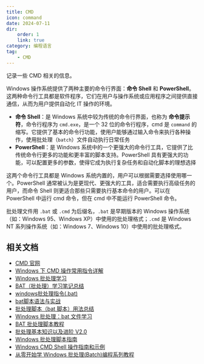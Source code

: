 ```yaml
---
title: CMD
icon: command
date: 2024-07-11
dir:
    order: 1
    link: true
category: 编程语言
tag:
    - CMD
---
```


记录一些 CMD 相关的信息。

<!-- more -->

Windows 操作系统提供了两种主要的命令行界面：**命令 Shell** 和 **PowerShell**。这两种命令行工具都是软件程序，它们在用户与操作系统或应用程序之间提供直接通信，从而为用户提供自动化 IT 操作的环境。

- **命令 Shell**：是 Windows 系统中较为传统的命令行界面，也称为 **命令提示符**，命令行程序为 `cmd.exe`，是一个 32 位的命令行程序，cmd 是 `command` 的缩写。它提供了基本的命令行功能，使用户能够通过输入命令来执行各种操作，使用批处理（`batch`）文件自动执行日常任务
- **PowerShell**：是 Windows 系统中的一个更强大的命令行工具，它提供了比传统命令行更多的功能和更丰富的脚本支持。PowerShell 具有更强大的功能，可以配置更多的参数，使得它成为执行复杂任务和自动化脚本的理想选择

这两个命令行工具都是 Windows 系统内置的，用户可以根据需要选择使用哪一个。PowerShell 通常被认为是更现代、更强大的工具，适合需要执行高级任务的用户，而命令 Shell 则更适合那些只需要执行基本命令的用户。可以在 PowerShell 中运行 cmd 命令，但在 cmd 中不能运行 PowerShell 命令。

批处理文件用 `.bat` 或 `.cmd` 为后缀名，`.bat` 是早期版本的 Windows 操作系统（如：Windows 95、Windows XP）中使用的批处理格式；`.cmd` 是 Windows NT 系列操作系统（如：Windows 7、Windows 10）中使用的批处理格式。

## 相关文档

- [CMD 官网](https://learn.microsoft.com/zh-cn/windows-server/administration/windows-commands/windows-commands)
- [Windows 下 CMD 操作常用指令详解](https://zhuanlan.zhihu.com/p/687626530)
- [Windows 批处理学习](https://blog.51cto.com/akudy/category2.html)
- [BAT（批处理）学习笔记总结](https://zhuanlan.zhihu.com/p/523558706)
- [windows批处理指令(.bat)](https://www.zhihu.com/column/c_1538489550271193088)
- [bat脚本语法与实战](https://blog.csdn.net/weixin_47465999/article/details/130704447)
- [批处理脚本（bat 脚本）用法总结](https://blog.csdn.net/hfy1237/article/details/130123285)
- [Windows 批处理：bat 文件学习](https://blog.csdn.net/baomingshu/article/details/136365867)
- [BAT 批处理脚本教程](https://www.cnblogs.com/YangGC/p/6345551.html)
- [批处理基本知识以及进阶 V2.0](https://www.cnblogs.com/YangGC/p/6380216.html)
- [Windows 批处理脚本指南](https://steve-jansen.github.io/guides/windows-batch-scripting/index.html)
- [Windows CMD Shell 操作指南和示例](https://ss64.com/nt/syntax.html)
- [从零开始学 Windows 批处理(Batch)编程系列教程](https://mp.weixin.qq.com/mp/appmsgalbum)
